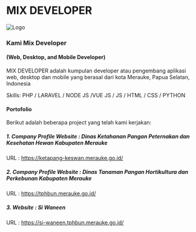 
# MIX DEVELOPER

![Logo](https://avatars.githubusercontent.com/u/134792690?s=200&v=4)

### Kami Mix Developer
#### (Web, Desktop, and Mobile Developer)
MIX DEVELOPER adalah kumpulan developer atau pengembang aplikasi web, desktop dan mobile yang berasal dari kota Merauke, Papua Selatan, Indonesia

Skills: PHP / LARAVEL / NODE JS /VUE JS / JS / HTML / CSS / PYTHON

#### Portofolio 
Berikut adalah beberapa project yang telah kami kerjakan:

##### 1. Company Profile Website : Dinas Ketahanan Pangan Peternakan dan Kesehatan Hewan Kabupaten Merauke
URL : https://ketapang-keswan.merauke.go.id/

##### 2. Company Profile Website : Dinas Tanaman Pangan Hortikultura dan Perkebunan Kabupaten Merauke
URL : https://tphbun.merauke.go.id/

##### 3. Website : Si Waneen
URL : https://si-waneen.tphbun.merauke.go.id/

